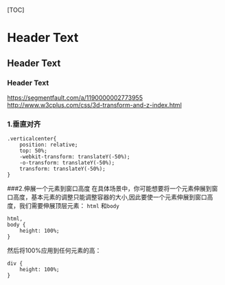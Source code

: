 [TOC]
# Header Text 
## Header Text 
### Header Text
https://segmentfault.com/a/1190000002773955
http://www.w3cplus.com/css/3d-transform-and-z-index.html  

### 1.垂直对齐
~~~
.verticalcenter{
    position: relative;
    top: 50%;
    -webkit-transform: translateY(-50%);
    -o-transform: translateY(-50%);
    transform: translateY(-50%);
}
~~~

###2.伸展一个元素到窗口高度
在具体场景中，你可能想要将一个元素伸展到窗口高度，基本元素的调整只能调整容器的大小,因此要使一个元素伸展到窗口高度，我们需要伸展顶层元素： `html` 和`body` 
~~~
html, 
body {
    height: 100%;
}
~~~

然后将100%应用到任何元素的高：
~~~
div {
    height: 100%;
}
~~~

